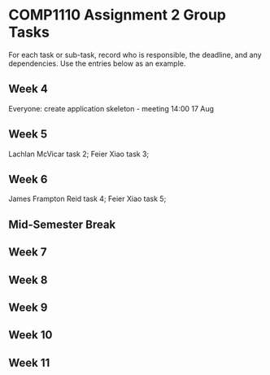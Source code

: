 # COMP1110 Assignment 2 Group Tasks

For each task or sub-task, record who is responsible, the deadline, and any dependencies.
Use the entries below as an example.

## Week 4

Everyone: create application skeleton - meeting 14:00 17 Aug

## Week 5

Lachlan McVicar task 2;
Feier Xiao task 3;

## Week 6

James Frampton Reid task 4;
Feier Xiao task 5;

## Mid-Semester Break

## Week 7

## Week 8

## Week 9

## Week 10

## Week 11
